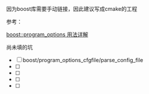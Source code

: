 因为boost库需要手动链接，因此建议写成cmake的工程

参考：

[boost::program_options 用法详解](https://blog.csdn.net/morning_color/article/details/50241987)

尚未填的坑

- [ ] boost/program_options_cfgfile/parse_config_file
- [ ] 
- [ ]
- [ ]
- [ ]
